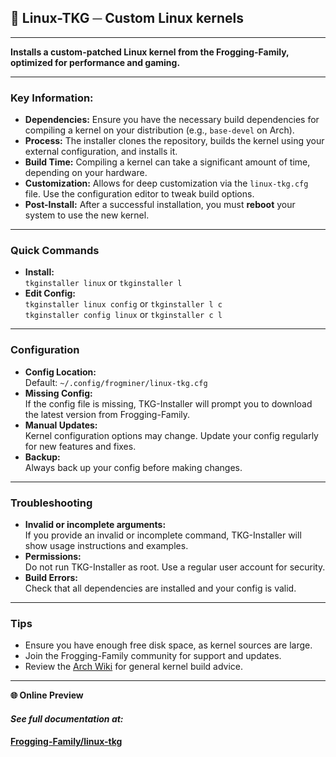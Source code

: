 ## 🧠 Linux-TKG ─ Custom Linux kernels

---

**Installs a custom-patched Linux kernel from the Frogging-Family, optimized for performance and gaming.**

---

### Key Information:

- **Dependencies:** Ensure you have the necessary build dependencies for compiling a kernel on your distribution (e.g., `base-devel` on Arch).
- **Process:** The installer clones the repository, builds the kernel using your external configuration, and installs it.
- **Build Time:** Compiling a kernel can take a significant amount of time, depending on your hardware.
- **Customization:** Allows for deep customization via the `linux-tkg.cfg` file. Use the configuration editor to tweak build options.
- **Post-Install:** After a successful installation, you must **reboot** your system to use the new kernel.

---

### Quick Commands

- **Install:**  
  `tkginstaller linux` or `tkginstaller l`
- **Edit Config:**  
  `tkginstaller linux config` or `tkginstaller l c`  
  `tkginstaller config linux` or `tkginstaller c l`

---

### Configuration

- **Config Location:**  
  Default: `~/.config/frogminer/linux-tkg.cfg`
- **Missing Config:**  
  If the config file is missing, TKG-Installer will prompt you to download the latest version from Frogging-Family.
- **Manual Updates:**  
  Kernel configuration options may change. Update your config regularly for new features and fixes.
- **Backup:**  
  Always back up your config before making changes.

---

### Troubleshooting

- **Invalid or incomplete arguments:**  
  If you provide an invalid or incomplete command, TKG-Installer will show usage instructions and examples.
- **Permissions:**  
  Do not run TKG-Installer as root. Use a regular user account for security.
- **Build Errors:**  
  Check that all dependencies are installed and your config is valid.

---

### Tips

- Ensure you have enough free disk space, as kernel sources are large.
- Join the Frogging-Family community for support and updates.
- Review the [Arch Wiki](https://wiki.archlinux.org/title/kernel) for general kernel build advice.

---

**🌐 Online Preview**

#### ***See full documentation at:***

#### [Frogging-Family/linux-tkg](https://github.com/Frogging-Family/linux-tkg/blob/master/README.md)

